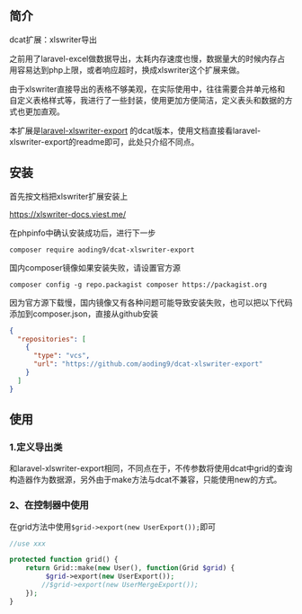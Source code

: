 ## 简介

dcat扩展：xlswriter导出

之前用了laravel-excel做数据导出，太耗内存速度也慢，数据量大的时候内存占用容易达到php上限，或者响应超时，换成xlswriter这个扩展来做。

由于xlswriter直接导出的表格不够美观，在实际使用中，往往需要合并单元格和自定义表格样式等，我进行了一些封装，使用更加方便简洁，定义表头和数据的方式也更加直观。

本扩展是[laravel-xlswriter-export](https://github.com/aoding9/laravel-xlswriter-export) 的dcat版本，使用文档直接看laravel-xlswriter-export的readme即可，此处只介绍不同点。

## 安装

首先按文档把xlswriter扩展安装上

https://xlswriter-docs.viest.me/

在phpinfo中确认安装成功后，进行下一步

`composer require aoding9/dcat-xlswriter-export`

国内composer镜像如果安装失败，请设置官方源

`composer config -g repo.packagist composer https://packagist.org`

因为官方源下载慢，国内镜像又有各种问题可能导致安装失败，也可以把以下代码添加到composer.json，直接从github安装

```json
{
  "repositories": [
    {
      "type": "vcs",
      "url": "https://github.com/aoding9/dcat-xlswriter-export"
    }
  ]
}
```

## 使用

### 1.定义导出类
和laravel-xlswriter-export相同，不同点在于，不传参数将使用dcat中grid的查询构造器作为数据源，另外由于make方法与dcat不兼容，只能使用new的方式。

### 2、在控制器中使用

在grid方法中使用`$grid->export(new UserExport());`即可
```php
//use xxx

protected function grid() {
    return Grid::make(new User(), function(Grid $grid) {
         $grid->export(new UserExport());
        //$grid->export(new UserMergeExport());
    });
}
```